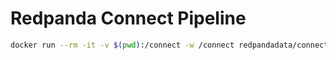 # Redpanda Connect Pipeline

```bash
docker run --rm -it -v $(pwd):/connect -w /connect redpandadata/connect:4.49 streams -r shared.yaml connect1.yaml connect2.yaml
```
